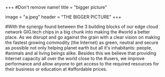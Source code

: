 +++
#Don't remove name!
title = "bigger picture"

image = "a.jpeg"
header = "THE BIGGER PICTURE"
+++



#With the synergy found between the 3 building blocks of our edge cloud network GIG.tech chips in a big chunk into making the 
#world a better place.  As we disrupt and go against the grain with a clear vision on making the fastest growing commodity (the Internet) as green, neutral and secure as possible not only helping planet earth but all it's inhabitants: people, #animals and al living beings alike.  Besides this we believe that providing Internet capacity all over the world close to the #users, we improve performance and allow anyone to get access to the required resources for their business or education at #affordable prices.
